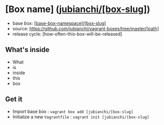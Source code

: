 # [Box name] ([jubianchi/[box-slug]](https://vagrantcloud.com/jubianchi/[box-slug]))

* base box: [[base-box-namespace]/[box-slug]](https://vagrantcloud.com/[base-box-namespace]/[box-slug])
* source: https://github.com/jubianchi/vagrant-boxes/tree/master/[path]
* release cycle: [how-often-this-box-will-be-released]

## What's inside

* What
* is
* inside
* this
* box

## Get it

* Import base box : `vagrant box add [jubianchi/[box-slug]`
* Initialize a new `Vagrantfile` : `vagrant init [jubianchi/[box-slug]`
